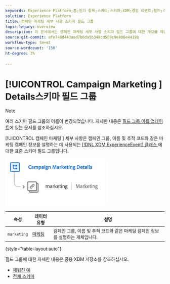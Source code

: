 ```yaml
---
keywords: Experience Platform;홈;인기 항목;스키마;스키마;XDM;경험 이벤트;필드;스키마;스키마 디자인;필드 그룹;필드 그룹;
solution: Experience Platform
title: 캠페인 마케팅 세부 사항 스키마 필드 그룹
topic-legacy: overview
description: 이 문서에서는 캠페인 마케팅 세부 사항 스키마 필드 그룹에 대한 개요를 제공합니다.
source-git-commit: afe748d443aad7b6da5b348cd569c9e806e4419b
workflow-type: tm+mt
source-wordcount: '150'
ht-degree: 3%

---
```



# [!UICONTROL Campaign Marketing ] Details스키마 필드 그룹

>[!NOTE]
>
>여러 스키마 필드 그룹의 이름이 변경되었습니다. 자세한 내용은 [필드 그룹 이름 업데이트](../name-updates.md)에 있는 문서를 참조하십시오.

[!UICONTROL 캠페인 마케팅 ] 세부 사항은 캠페인 그룹, 이름 및 추적 코드와 같은 마케팅 캠페인 정보를 설명하는 데 사용되는  [[!DNL XDM ExperienceEvent] 클래스 ](../../classes/experienceevent.md)에 대한 표준 스키마 필드 그룹입니다.

![](../../images/field-groups/campaign-marketing-details.png)

| 속성 | 데이터 유형 | 설명 |
| --- | --- | --- |
| `marketing` | [마케팅](../../data-types/marketing.md) | 캠페인 그룹, 이름 및 추적 코드와 같은 마케팅 캠페인 정보를 설명하는 개체입니다. |

{style=&quot;table-layout:auto&quot;}

필드 그룹에 대한 자세한 내용은 공용 XDM 저장소를 참조하십시오.

* [채워진 예](https://github.com/adobe/xdm/blob/master/components/fieldgroups/experience-event/experienceevent-marketing.example.1.json)
* [전체 스키마](https://github.com/adobe/xdm/blob/master/components/fieldgroups/experience-event/experienceevent-marketing.schema.json)
